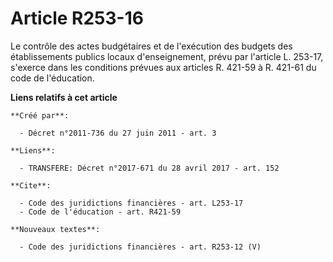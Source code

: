# Article R253-16

Le contrôle des actes budgétaires et de l'exécution des budgets des établissements publics locaux d'enseignement, prévu par
l'article L. 253-17, s'exerce dans les conditions prévues aux articles R. 421-59 à R. 421-61 du code de l'éducation.

**Liens relatifs à cet article**

	**Créé par**:

	  - Décret n°2011-736 du 27 juin 2011 - art. 3

	**Liens**:

	  - TRANSFERE: Décret n°2017-671 du 28 avril 2017 - art. 152

	**Cite**:

	  - Code des juridictions financières - art. L253-17
	  - Code de l'éducation - art. R421-59

	**Nouveaux textes**:

	  - Code des juridictions financières - art. R253-12 (V)
